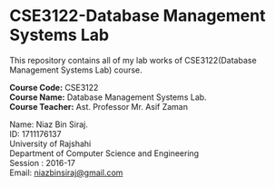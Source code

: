 # CSE3122-Database Management Systems Lab
This repository contains all of my lab works of CSE3122(Database Management Systems Lab) course.

<b>Course Code:</b> CSE3122</br>
<b>Course Name:</b> Database Management Systems Lab.</br>
<b>Course Teacher:</b> Ast. Professor Mr. Asif Zaman</br>

Name: Niaz Bin Siraj.</br>
ID: 1711176137</br>
University of Rajshahi</br>
Department of Computer Science and Engineering</br>
Session : 2016-17</br>
Email: niazbinsiraj@gmail.com</br>

